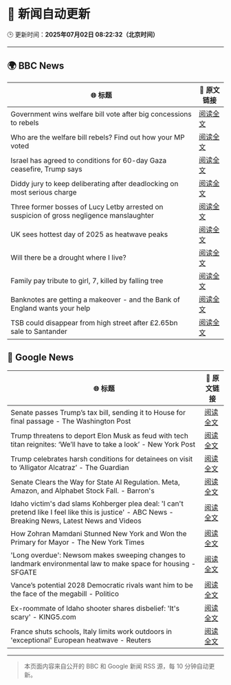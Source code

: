 # 🧠 新闻自动更新

🕒 更新时间：**2025年07月02日 08:22:32（北京时间）**

---

## 🌍 BBC News

| 🌐 标题 | 🔗 原文链接 |
|--------|-------------|
| Government wins welfare bill vote after big concessions to rebels | [阅读全文](https://www.bbc.com/news/articles/cly8877x3z2o) |
| Who are the welfare bill rebels? Find out how your MP voted | [阅读全文](https://www.bbc.com/news/articles/c4g889ywy82o) |
| Israel has agreed to conditions for 60-day Gaza ceasefire, Trump says | [阅读全文](https://www.bbc.com/news/articles/cgkg4m0133po) |
| Diddy jury to keep deliberating after deadlocking on most serious charge | [阅读全文](https://www.bbc.com/news/articles/c20nn0p9xg2o) |
| Three former bosses of Lucy Letby arrested on suspicion of gross negligence manslaughter | [阅读全文](https://www.bbc.com/news/articles/c62ddkde7y5o) |
| UK sees hottest day of 2025 as heatwave peaks | [阅读全文](https://www.bbc.com/news/articles/c79qqx1r5yyo) |
| Will there be a drought where I live? | [阅读全文](https://www.bbc.com/news/articles/crk661074ejo) |
| Family pay tribute to girl, 7, killed by falling tree | [阅读全文](https://www.bbc.com/news/articles/c0k77m8r8n2o) |
| Banknotes are getting a makeover - and the Bank of England wants your help | [阅读全文](https://www.bbc.com/news/articles/cy4nn1d2vzxo) |
| TSB could disappear from high street after £2.65bn sale to Santander | [阅读全文](https://www.bbc.com/news/articles/cdjxxvg3vpeo) |

## 📰 Google News

| 🌐 标题 | 🔗 原文链接 |
|--------|-------------|
| Senate passes Trump’s tax bill, sending it to House for final passage - The Washington Post | [阅读全文](https://news.google.com/rss/articles/CBMikgFBVV95cUxOb2MwREoybExNbkRuYTU1aU5LcE5HdlM2UzVmS2MydE05OF9ReDllaGxEaXFiaGtVNWV6amQtT25CMlRveW1nV1JQcklWYVJaQ1piVE9yd3ZtZnBQTWlOQ19qRTk2OUduWk5JcXNvWXkySGs0Zk0wQkJFU1JYbW1rZnRwcmhnTXVVXzg1a2t0c19ndw?oc=5) |
| Trump threatens to deport Elon Musk as feud with tech titan reignites: ‘We’ll have to take a look’ - New York Post | [阅读全文](https://news.google.com/rss/articles/CBMizgFBVV95cUxNMHlKNFdhLThiWWVFSTRvaTVMaGxLZnRiWXhkQnhHLWJiWWlyOVpyOW92cGpCUHU2NzJhd2cyeDRMMG9FMkZXaXFHMWFTM0VibTF3VWtGVk1YbVZyZU9ZR3NWYWFzUzBRU21RTHFRRTVja0R3QkZkSFZpWU9tczVsM1UxVUdnRHNLTGtsY2VyelV1UjRKTTdQNHhtRUZ5cHpNamVTWkxfc041R3BxdG9PNUsyREljZE90RllZOHFyQ0U4X2RpRVlUTkxwQkJsUQ?oc=5) |
| Trump celebrates harsh conditions for detainees on visit to ‘Alligator Alcatraz’ - The Guardian | [阅读全文](https://news.google.com/rss/articles/CBMilwFBVV95cUxPSnROY2ljeTlBQ1pIRC1XcHo1aFhlOEJuYUZPVGFmTEJvbTFHMEhFc1dsVE5GYUdQYk0tbkFMaFh5NlF6THJldnVBeWhjNXFQdHRRMnhtQUEyYmpUZGgwcldQWFc3ZWUtNEdUbzJVZ2FXMi1STXRxTnhlMjJ4V1E3Y05oNzA0TlM0eWljM3lqRXAzc1UxTEMw?oc=5) |
| Senate Clears the Way for State AI Regulation. Meta, Amazon, and Alphabet Stock Fall. - Barron's | [阅读全文](https://news.google.com/rss/articles/CBMilAFBVV95cUxNMmZXeDJvbXh1LTI5WWh4ZnJ6MDk2dzAteDcwcDdLTDNzRFBOeFRTMzVrRW8yYVdibkRJbGlWRlNlTXN6bU5VdTdVb3BBRjZyUlNhM3p0N1lwMVJKRG95SlZ0RFltRkJxSGtjV0YyYnZnR3VxaGVkaUE4dDk3VEl0Yzg1M1c4bHp0N0c4T0FBTUtWSExf?oc=5) |
| Idaho victim's dad slams Kohberger plea deal: 'I can't pretend like I feel like this is justice' - ABC News - Breaking News, Latest News and Videos | [阅读全文](https://news.google.com/rss/articles/CBMinAFBVV95cUxNbTU0NUpiQjA1TDJBbnZhcS1NTVphSE1Jd0daMEdDU1h3dkZEVnRONDI3eTdmVFF6cU9BbEdUdHdYak5RbmFqOGQzZEZXdlA1SWE2N21PNEhJS2p0aVRKMHZYdnpZRGtSblhOZmpfMmxJOEpWQ09lWEhSSml1Z2RILTY5cUdIMVJWd09ndmJaM1FhQnZMUVBXSUVzbVM?oc=5) |
| How Zohran Mamdani Stunned New York and Won the Primary for Mayor - The New York Times | [阅读全文](https://news.google.com/rss/articles/CBMihgFBVV95cUxQaHVneXNrbUg5TkYyN0JUdlBOOGdiSEtHanBXbFNmZ2VDQS1leURSSnBsQzlMbllxRE1abkFlaWpKVlNkcXJzRFhZaHdsYmRPUWJ6NkpzMWtiNHc4ZnhyM0F2U3lzNDcwaXdCeGpDelFsTWRxR3RVeUZwT01kMzNJbUlyd0ZaZw?oc=5) |
| 'Long overdue': Newsom makes sweeping changes to landmark environmental law to make space for housing - SFGATE | [阅读全文](https://news.google.com/rss/articles/CBMinAFBVV95cUxQLV8tNDUyNjROTHQ2ekdxbi1VQUZEbGVEQXlMRHllYlRRcDQ4UXVZVDFkY3NRanplcjJxTzRKMVJJYTFzZ1ZIZ25KdXNodFVHZ3p2S0p1RWZ6ODBJRWt1dW0xSGVQdmN0bVZsUDRTNnpMUkVBOE1Td3l1N0xwZjJYMzdlblVJV3ppM0gxM19IN0JDNHdzcFo5c3FucVk?oc=5) |
| Vance’s potential 2028 Democratic rivals want him to be the face of the megabill - Politico | [阅读全文](https://news.google.com/rss/articles/CBMiiwFBVV95cUxPNTNMYk9vMDl1emlHdndmaTJOWTh3em9Xc2lGcEgxVUR1SWJfZVQzYzh0aVdvZ1hkQXpqS0xDSFp6TV9JbWMwMXpRVXpWUExCUUhoRU55Tld2RFZNakR4bXh1WUZ2WFY0a1E0bnVvSE84NzdyczFXQWNyd0prZWxqNzJmTHR2MWRfd3Nr?oc=5) |
| Ex-roommate of Idaho shooter shares disbelief: 'It's scary' - KING5.com | [阅读全文](https://news.google.com/rss/articles/CBMizAFBVV95cUxORnRPMVBUMVRZaXV1eGRVTGQwRVpfT203SFhUMEg3UUhwX05IUUkweDAycVNFMk5xemRnMkxaOFJGa3BWcEhVWnBHOWVMeV9KS2t2Rm1SdTBFSExVWlJiY2luNjczSnBFSklpS2NZM1pKNTdpSnNkaEVjcFp1aUhMWVRUTnlRMm5aTmp5VEdJMy01WVA3dUFLd3hYdVhyS3JWUnlRQm5YQWFUWnVwSTFCeWRaSGh3V1U0a0pmeFdhNE95TTJtN3BXTVpfcmU?oc=5) |
| France shuts schools, Italy limits work outdoors in 'exceptional' European heatwave - Reuters | [阅读全文](https://news.google.com/rss/articles/CBMizwFBVV95cUxQS3dnaVBnNFlEUE5reGJfWTN5U2tqb0thZFltaDBxc0dGaXhxd1FISzdrMDVZLVdjb0NyRFJPaWhFbGM4ZURpWXRud0FyeVlZTjY1VkhHanZuUWdMZjVMVV85RDdmdlJ3a3dWdmZPOGcyNV8zZjJCV3B6ZkdJcU9SMEtWNTRLRWhKT2V3U054RVRCZ3FTTWpUbzZwRGhXMko4SjdmZW9IYzRMeWdnR0UwZWVMUDl3M3Y5VzVxckhyR2hTNkRKMkVVYWJoYVBMd2M?oc=5) |

---
> 本页面内容来自公开的 BBC 和 Google 新闻 RSS 源，每 10 分钟自动更新。